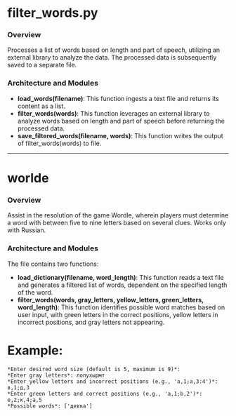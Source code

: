 # filter_words.py
### Overview
Processes a list of words based on length and part of speech, utilizing an external library to analyze the data. The processed data is subsequently saved to a separate file.

### Architecture and Modules
- **load_words(filename)**: This function ingests a text file and returns its content as a list.
- **filter_words(words)**: This function leverages an external library to analyze words based on length and part of speech before returning the processed data.
- **save_filtered_words(filename, words)**: This function writes the output of filter_words(words) to file.

---

# worlde
### Overview
Assist in the resolution of the game Wordle, wherein players must determine a word with between five to nine letters based on several clues. Works only with Russian.

### Architecture and Modules
The file contains two functions:
- **load_dictionary(filename, word_length)**: This function reads a text file and generates a filtered list of words, dependent on the specified length of the word.
- **filter_words(words, gray_letters, yellow_letters, green_letters, word_length)**: This function identifies possible word matches based on user input, with green letters in the correct positions, yellow letters in incorrect positions, and gray letters not appearing.


# Example:
```
*Enter desired word size (default is 5, maximum is 9)*: 
*Enter gray letters*: лопухырмт
*Enter yellow letters and incorrect positions (e.g., 'a,1;a,3:4')*: в,1;д,3
*Enter green letters and correct positions (e.g., 'a,1;b,2')*: е,2;к,4;а,5
*Possible words*: ['девка']
```
